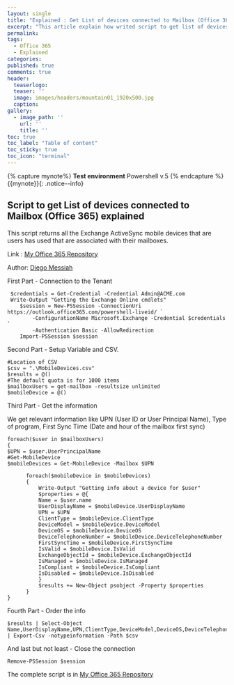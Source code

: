 ```yaml
---
layout: single
title: "Explained : Get List of devices connected to Mailbox (Office 365)"
excerpt: "This article explain how writed script to get list of devices connected to Mailbox (Office 365)"
permalink:
tags:
  - Office 365
  - Explained  
categories:
published: true
comments: true
header:
  teaserlogo:
  teaser: ''
  image: images/headers/mountain01_1920x500.jpg
  caption:
gallery:
  - image_path: ''
    url: ''
    title: ''
toc: true
toc_label: "Table of content"
toc_sticky: true
toc_icon: "terminal"
---
```


{% capture mynote%}
**Test environment** Powershell v.5
{% endcapture %}
{{mynote}}{: .notice--info}

## Script to get List of devices connected to Mailbox (Office 365) explained

This script returns all the Exchange ActiveSync mobile devices that are users has used that are associated with their mailboxes.

Link : <a href="https://github.com/diegomessiah/Office_365/blob/master/Device_List_Mobile.ps1" target="_blank">My Office 365 Repository</a>

Author:   <a href="https://github.com/diegomessiah" target="_blank">Diego Messiah</a>

First Part - Connection to the Tenant
```
 $credentials = Get-Credential -Credential Admin@ACME.com
 Write-Output "Getting the Exchange Online cmdlets"
    $session = New-PSSession -ConnectionUri https://outlook.office365.com/powershell-liveid/ `
        -ConfigurationName Microsoft.Exchange -Credential $credentials `
        -Authentication Basic -AllowRedirection
    Import-PSSession $session
```
Second Part - Setup Variable and CSV.
```
#Location of CSV
$csv = ".\MobileDevices.csv" 
$results = @()
#The default quota is for 1000 items
$mailboxUsers = get-mailbox -resultsize unlimited
$mobileDevice = @()
```

Third Part - Get the information

We get relevant information like UPN (User ID or User Principal Name), Type of program, First Sync Time (Date and hour of the mailbox first sync)


```
foreach($user in $mailboxUsers)
{
$UPN = $user.UserPrincipalName
#Get-MobileDevice
$mobileDevices = Get-MobileDevice -Mailbox $UPN

      foreach($mobileDevice in $mobileDevices)
      {
          Write-Output "Getting info about a device for $user"
          $properties = @{
          Name = $user.name
          UserDisplayName = $mobileDevice.UserDisplayName
          UPN = $UPN
          ClientType = $mobileDevice.ClientType
          DeviceModel = $mobileDevice.DeviceModel
          DeviceOS = $mobileDevice.DeviceOS
          DeviceTelephoneNumber = $mobileDevice.DeviceTelephoneNumber
          FirstSyncTime = $mobileDevice.FirstSyncTime
          IsValid = $mobileDevice.IsValid
          ExchangeObjectId = $mobileDevice.ExchangeObjectId 
          IsManaged = $mobileDevice.IsManaged
          IsCompliant = $mobileDevice.IsCompliant
          IsDisabled = $mobileDevice.IsDisabled
          }
          $results += New-Object psobject -Property $properties
      }
}
```
Fourth Part - Order the info
```
$results | Select-Object Name,UserDisplayName,UPN,ClientType,DeviceModel,DeviceOS,DeviceTelephoneNumber,FirstSyncTime,IsValid,ExchangeObjectId,IsManaged,IsCompliant,IsDisabledName | Export-Csv -notypeinformation -Path $csv
```
And last but not least - Close the connection
```
Remove-PSSession $session
```
The complete script is in <a href="https://github.com/diegomessiah/Office_365/blob/master/Device_List_Mobile.ps1" target="_blank">My Office 365 Repository</a>
